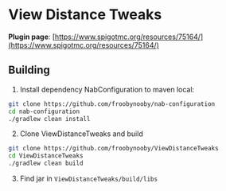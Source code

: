 # View Distance Tweaks

**Plugin page**: [https://www.spigotmc.org/resources/75164/](https://www.spigotmc.org/resources/75164/)


## Building

1. Install dependency NabConfiguration to maven local:
```bash
git clone https://github.com/froobynooby/nab-configuration
cd nab-configuration
./gradlew clean install
```
2. Clone ViewDistanceTweaks and build
```bash
git clone https://github.com/froobynooby/ViewDistanceTweaks
cd ViewDistanceTweaks
./gradlew clean build
```

3. Find jar in `ViewDistanceTweaks/build/libs`